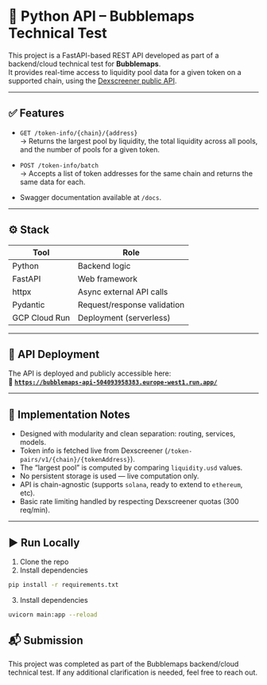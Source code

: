 # 📡 Python API – Bubblemaps Technical Test

This project is a FastAPI-based REST API developed as part of a backend/cloud technical test for **Bubblemaps**.  
It provides real-time access to liquidity pool data for a given token on a supported chain, using the [Dexscreener public API](https://docs.dexscreener.com/api/reference).

---

## ✅ Features

- `GET /token-info/{chain}/{address}`  
  → Returns the largest pool by liquidity, the total liquidity across all pools, and the number of pools for a given token.

- `POST /token-info/batch`  
  → Accepts a list of token addresses for the same chain and returns the same data for each.

- Swagger documentation available at `/docs`.

---

## ⚙️ Stack

| Tool       | Role                          |
|------------|-------------------------------|
| Python     | Backend logic                 |
| FastAPI    | Web framework                 |
| httpx      | Async external API calls      |
| Pydantic   | Request/response validation   |
| GCP Cloud Run | Deployment (serverless)   |

---

## 🚀 API Deployment

The API is deployed and publicly accessible here:  
**🔗 [`https://bubblemaps-api-504093958383.europe-west1.run.app/`](https://bubblemaps-api-504093958383.europe-west1.run.app/)**

---

## 🧠 Implementation Notes

- Designed with modularity and clean separation: routing, services, models.
- Token info is fetched live from Dexscreener (`/token-pairs/v1/{chain}/{tokenAddress}`).
- The “largest pool” is computed by comparing `liquidity.usd` values.
- No persistent storage is used — live computation only.
- API is chain-agnostic (supports `solana`, ready to extend to `ethereum`, etc).
- Basic rate limiting handled by respecting Dexscreener quotas (300 req/min).

---

## ▶️ Run Locally

1. Clone the repo
2. Install dependencies
   
```bash
pip install -r requirements.txt
```

3. Install dependencies

```bash
uvicorn main:app --reload
```
## 📬 Submission

This project was completed as part of the Bubblemaps backend/cloud technical test.
If any additional clarification is needed, feel free to reach out.
